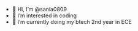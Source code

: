 - 👋 Hi, I’m @sania0809
- 👀 I’m interested in coding
- 🌱 I’m currently doing my btech 2nd year in ECE

<!---
sania0809/sania0809 is a ✨ special ✨ repository because its `README.md` (this file) appears on your GitHub profile.
You can click the Preview link to take a look at your changes.
--->

